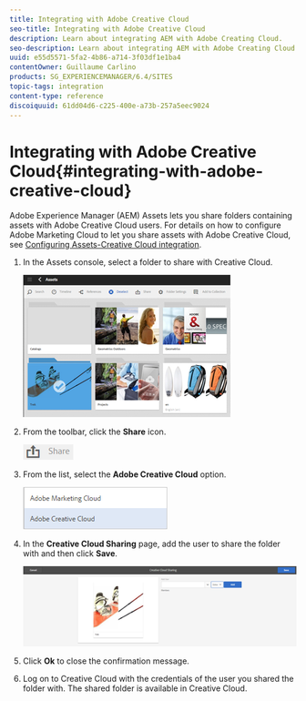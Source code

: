 ```yaml
---
title: Integrating with Adobe Creative Cloud
seo-title: Integrating with Adobe Creative Cloud
description: Learn about integrating AEM with Adobe Creating Cloud.
seo-description: Learn about integrating AEM with Adobe Creating Cloud.
uuid: e55d5571-5fa2-4b86-a714-3f03df1e1ba4
contentOwner: Guillaume Carlino
products: SG_EXPERIENCEMANAGER/6.4/SITES
topic-tags: integration
content-type: reference
discoiquuid: 61dd04d6-c225-400e-a73b-257a5eec9024
---
```


# Integrating with Adobe Creative Cloud{#integrating-with-adobe-creative-cloud}

Adobe Experience Manager (AEM) Assets lets you share folders containing assets with Adobe Creative Cloud users. For details on how to configure Adobe Marketing Cloud to let you share assets with Adobe Creative Cloud, see [Configuring Assets-Creative Cloud integration](/help/sites-administering/configure-assets-cc-integration.md).

1. In the Assets console, select a folder to share with Creative Cloud.

   ![chlimage_1-14](assets/chlimage_1-14.png)

1. From the toolbar, click the **Share** icon.

   ![chlimage_1-15](assets/chlimage_1-15.png)

1. From the list, select the **Adobe Creative Cloud** option.

   ![chlimage_1-16](assets/chlimage_1-16.png)

1. In the **Creative Cloud Sharing** page, add the user to share the folder with and then click **Save**.

   ![chlimage_1-17](assets/chlimage_1-17.png)

1. Click **Ok** to close the confirmation message.
1. Log on to Creative Cloud with the credentials of the user you shared the folder with. The shared folder is available in Creative Cloud.

